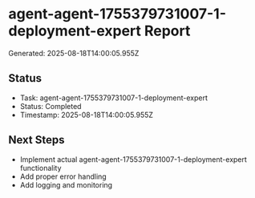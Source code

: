# agent-agent-1755379731007-1-deployment-expert Report

Generated: 2025-08-18T14:00:05.955Z

## Status
- Task: agent-agent-1755379731007-1-deployment-expert
- Status: Completed
- Timestamp: 2025-08-18T14:00:05.955Z

## Next Steps
- Implement actual agent-agent-1755379731007-1-deployment-expert functionality
- Add proper error handling
- Add logging and monitoring
